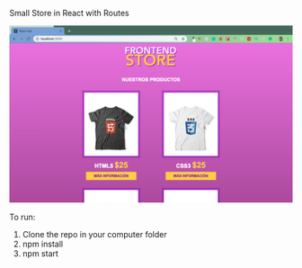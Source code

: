Small Store in React with Routes

![Screenshot](ReactStore.png)

To run:

1. Clone the repo in your computer folder
2. npm install
3. npm start
